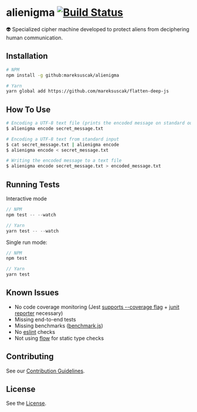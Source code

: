 # alienigma [![Build Status](https://travis-ci.org/mareksuscak/alienigma.svg?branch=master)](https://travis-ci.org/mareksuscak/alienigma)
👽  Specialized cipher machine developed to protect aliens from deciphering 
human communication.

## Installation

```sh
# NPM
npm install -g github:mareksuscak/alienigma

# Yarn
yarn global add https://github.com/mareksuscak/flatten-deep-js
```

## How To Use

```sh
# Encoding a UTF-8 text file (prints the encoded message on standard output)
$ alienigma encode secret_message.txt

# Encoding a UTF-8 text from standard input
$ cat secret_message.txt | alienigma encode
$ alienigma encode < secret_message.txt

# Writing the encoded message to a text file
$ alienigma encode secret_message.txt > encoded_message.txt
```

## Running Tests

Interactive mode

```js
// NPM
npm test -- --watch

// Yarn
yarn test -- --watch
```

Single run mode:

```js
// NPM
npm test

// Yarn
yarn test
```

## Known Issues

- No code coverage monitoring (Jest [supports --coverage flag](http://facebook.github.io/jest/docs/cli.html#coverage) + 
  [junit reporter](https://github.com/larrymyers/jasmine-reporters) necessary)
- Missing end-to-end tests
- Missing benchmarks ([benchmark.js](https://benchmarkjs.com/))
- No [eslint](http://eslint.org/) checks
- Not using [flow](https://flow.org/) for static type checks

## Contributing

See our [Contribution Guidelines](CONTRIBUTING.md).

## License

See the [License](LICENSE.md).
